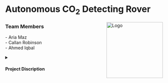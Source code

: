 # Autonomous CO<sub>2</sub> Detecting Rover 
<a href="https://github.com/AriaMaz">
<img src="https://github.com/callan-robinson/AutonomousC02DetectingRover/assets/102880878/5d80490e-9390-40d9-b7ee-78ffdc0bc9a9" align="right" width="180" alt="Logo">
</a>

<h3 align="left">Team Members</h3>
- Aria Maz <br>
- Callan Robinson <br> 
- Ahmed Iqbal <br>
<p><p>
  <details>
<summary><h4>Project Discription</h4></summary>
The Autonomous CO<sub>2</sub> Detecting Rover is a robot built and fine-tuned using microcontrollers as the control system and the Robot Operating System (ROS) to control different sensors, including LIDAR for navigation and PID for regulating speed and turning rate with 98% precision. The Rover Integrates a real-time heat map of air quality data on a human-machine interface (HMI) using temperature, humidity, and CO<sub>2</sub> sensors onboard the robot, achieving a 95% accuracy in mapping determined through linear regression analysis.

